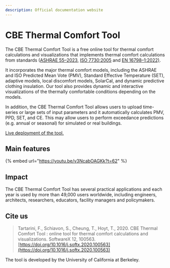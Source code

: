 ```yaml
---
description: Official documentation website
---
```


# CBE Thermal Comfort Tool

The CBE Thermal Comfort Tool is a free online tool for thermal comfort calculations and visualizations that implements thermal comfort calculations from standards ([ASHRAE 55–2023](https://webstore.ansi.org/standards/ashrae/ansiashraestandard552023), [ISO 7730:2005](https://www.iso.org/standard/39155.html) and [EN 16798–1:2022)](https://www.en-standard.eu/din-en-16798-1-energy-performance-of-buildings-ventilation-for-buildings-part-1-indoor-environmental-input-parameters-for-design-and-assessment-of-energy-performance-of-buildings-addressing-indoor-air-quality-thermal-environment-lighting-and-acoustics-mod/).

It incorporates the major thermal comfort models, including the ASHRAE and ISO Predicted Mean Vote (PMV), Standard Effective Temperature (SET), adaptive models, local discomfort models, SolarCal, and dynamic predictive clothing insulation. Our tool also provides dynamic and interactive visualizations of the thermally comfortable conditions depending on the models.

In addition, the CBE Thermal Comfort Tool allows users to upload time-series or large sets of input parameters and it automatically calculates PMV, PPD, SET, and CE. This may allow users to perform exceedance predictions (e.g. annual or seasonal) for simulated or real buildings.

[Live deployment of the tool.](http://comfort.cbe.berkeley.edu/)

## Main features

{% embed url="https://youtu.be/v3NcabOAGKk?t=62" %}

## Impact

The CBE Thermal Comfort Tool has several practical applications and each year is used by more than 49,000 users worldwide, including engineers, architects, researchers, educators, facility managers and policymakers.

## Cite us

> Tartarini, F., Schiavon, S., Cheung, T., Hoyt, T., 2020. CBE Thermal Comfort Tool : online tool for thermal comfort calculations and visualizations. SoftwareX 12, 100563. [https://doi.org/10.1016/j.softx.2020.100563](https://doi.org/10.1016/j.softx.2020.100563)

The tool is developed by the University of California at Berkeley.

